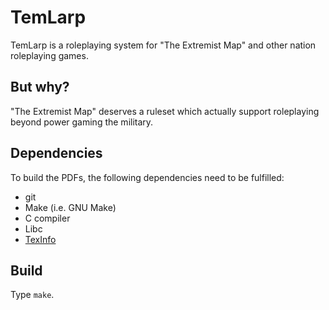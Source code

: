 # TemLarp

TemLarp is a roleplaying system for "The Extremist Map" and other nation roleplaying games.

## But why?

"The Extremist Map" deserves a ruleset which actually support roleplaying beyond power gaming the military.

## Dependencies

To build the PDFs, the following dependencies need to be fulfilled:

- git
- Make (i.e. GNU Make)
- C compiler
- Libc
- [TexInfo](https://www.gnu.org/software/texinfo/)

## Build

Type `make`.
